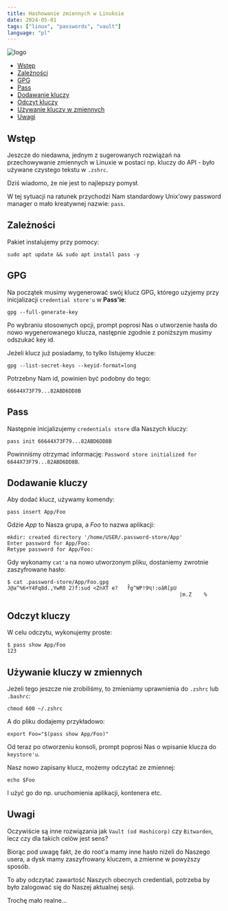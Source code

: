 ```yaml
---
title: Hashowanie zmiennych w Linuksie
date: 2024-05-01
tags: ["linux", "passwords", "vault"]
language: "pl"
---
```


![logo](/img/rusty_passty.jpeg)

- [Wstęp](#wstęp)
- [Zależności](#zależności)
- [GPG](#gpg)
- [Pass](#pass)
- [Dodawanie kluczy](#dodawanie-kluczy)
- [Odczyt kluczy](#odczyt-kluczy)
- [Używanie kluczy w zmiennych](#używanie-kluczy-w-zmiennych)
- [Uwagi](#uwagi)

## Wstęp

Jeszcze do niedawna, jednym z sugerowanych rozwiązań na przechowywanie zmiennych w Linuxie w postaci np. kluczy do API - było używane czystego tekstu w `.zshrc`.

Dziś wiadomo, że nie jest to najlepszy pomysł.

W tej sytuacji na ratunek przychodzi Nam standardowy Unix'owy password manager o mało kreatywnej nazwie: `pass`.

## Zależności

Pakiet instalujemy przy pomocy:

```shell
sudo apt update && sudo apt install pass -y
```

## GPG

Na początek musimy wygenerować swój klucz GPG, którego użyjemy przy inicjalizacji `credential store'u` w **Pass'ie**:

```shell
gpg --full-generate-key
```

Po wybraniu stosownych opcji, prompt poprosi Nas o utworzenie hasła do nowo wygenerowanego klucza, następnie zgodnie z poniższym musimy odszukać key id.

Jeżeli klucz już posiadamy, to tylko listujemy klucze:

```shell
gpg --list-secret-keys --keyid-format=long
```

Potrzebny Nam id, powinien być podobny do tego:

```shell
66644X73F79...82ABD6DD8B
```

## Pass

Następnie inicjalizujemy `credentials store` dla Naszych kluczy:

```shell
pass init 66644X73F79...82ABD6DD8B
```

Powinniśmy otrzymać informację: `Password store initialized for 6644X73F79...82ABD6DD8B`.

## Dodawanie kluczy

Aby dodać klucz, używamy komendy:

```shell
pass insert App/Foo
```

Gdzie _App_ to Nasza grupa, a _Foo_ to nazwa aplikacji:

```shell
mkdir: created directory '/home/USER/.password-store/App'
Enter password for App/Foo:
Retype password for App/Foo:
```

Gdy wykonamy `cat'a` na nowo utworzonym pliku, dostaniemy zwrotnie zaszyfrowane hasło:

```shell
$ cat .password-store/App/Foo.gpg
J@a^%6+Y4Fq8d.,YwR0 2)f:sud <ZnXܼT e?	f̂g^WP!9Ҷ!:oǎR[pU
                                                        |m.Z	%
```

## Odczyt kluczy

W celu odczytu, wykonujemy proste:

```shell
$ pass show App/Foo
123
```

## Używanie kluczy w zmiennych

Jeżeli tego jeszcze nie zrobiliśmy, to zmieniamy uprawnienia do `.zshrc` lub `.bashrc`:

```shell
chmod 600 ~/.zshrc
```

A do pliku dodajemy przykładowo:

```shell
export Foo="$(pass show App/Foo)"
```

Od teraz po otworzeniu konsoli, prompt poprosi Nas o wpisanie klucza do `keystore'u`.

Nasz nowo zapisany klucz, możemy odczytać ze zmiennej:

```shell
echo $Foo
```

I użyć go do np. uruchomienia aplikacji, kontenera etc.

## Uwagi

Oczywiście są inne rozwiązania jak `Vault (od Hashicorp)` czy `Bitwarden`, lecz czy dla takich celów jest sens?

Biorąc pod uwagę fakt, że do root'a mamy inne hasło niżeli do Naszego usera, a dysk mamy zaszyfrowany kluczem, a zmienne w powyższy sposób.

To aby odczytać zawartość Naszych obecnych credentiali, potrzeba by było zalogować się do Naszej aktualnej sesji.

Trochę mało realne...

